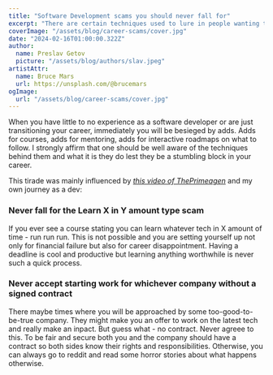 ```yaml
---
title: "Software Development scams you should never fall for"
excerpt: "There are certain techniques used to lure in people wanting to transition their career to software development which you should not fall for."
coverImage: "/assets/blog/career-scams/cover.jpg"
date: "2024-02-16T01:00:00.322Z"
author:
  name: Preslav Getov
  picture: "/assets/blog/authors/slav.jpeg"
artistAttr:
  name: Bruce Mars
  url: https://unsplash.com/@brucemars
ogImage:
  url: "/assets/blog/career-scams/cover.jpg"
---
```


When you have little to no experience as a software developer or are just transitioning your career, immediately you will be besieged by adds. Adds for courses, adds for mentoring, adds for interactive roadmaps on what to follow. I strongly affirm that one should be well aware of the techniques behind them and what it is they do lest they be a stumbling block in your career.

This tirade was mainly influenced by [*this video of ThePrimeagen*](https://www.youtube.com/watch?v=sH0_LJoMJd4) and my own journey as a dev:

### Never fall for the **Learn X in Y amount** type scam

If you ever see a course stating you can learn whatever tech in X amount of time - run run run. This is not possible and you are setting yourself up not only for financial failure but also for career disappointment. Having a deadline is cool and productive but learning anything worthwhile is never such a quick process.

### Never accept starting work for whichever company without a **signed contract**

There maybe times where you will be approached by some too-good-to-be-true company. They might make you an offer to work on the latest tech and really make an inpact. But guess what - no contract. Never agreee to this. To be fair and secure both you and the company should have a contract so both sides know their rights and responsibilities. Otherwise, you can always go to reddit and read some horror stories about what happens otherwise.